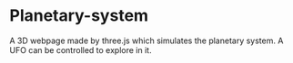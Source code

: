 # Planetary-system
A 3D webpage made by three.js which simulates the planetary system. A UFO can be controlled to explore in it.